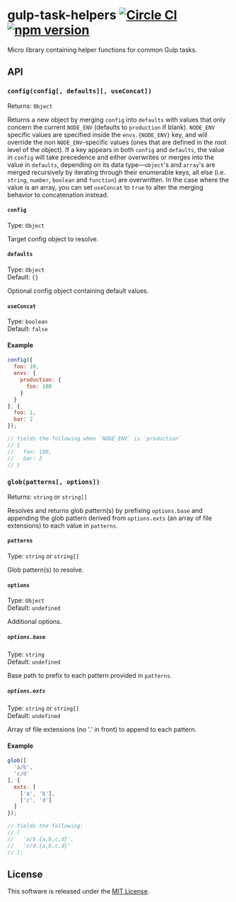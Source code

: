 # gulp-task-helpers [![Circle CI](https://circleci.com/gh/andrewscwei/gulp-task-helpers/tree/master.svg?style=svg)](https://circleci.com/gh/andrewscwei/gulp-task-helpers/tree/master) [![npm version](https://badge.fury.io/js/gulp-task-helpers.svg)](https://badge.fury.io/js/gulp-task-helpers)

Micro library containing helper functions for common Gulp tasks.

## API

### `config(config[, defaults][, useConcat])`

Returns: `Object`

Returns a new object by merging `config` into `defaults` with values that only concern the current `NODE_ENV` (defaults to `production` if blank). `NODE_ENV` specific values are specified inside the `envs.{NODE_ENV}` key, and will override the non `NODE_ENV`-specific values (ones that are defined in the root level of the object). If a key appears in both `config` and `defaults`, the value in `config` will take precedence and either overwrites or merges into the value in `defaults`, depending on its data type—`object`'s and `array`'s are merged recursively by iterating through their enumerable keys, all else (i.e. `string`, `number`, `boolean` and `function`) are overwritten. In the case where the value is an array, you can set `useConcat` to `true` to alter the merging behavior to concatenation instead.

#### `config`

Type: `Object`

Target config object to resolve.

#### `defaults`

Type: `Object`<br>
Default: `{}`

Optional config object containing default values.

#### `useConcat`

Type: `boolean`<br>
Default: `false`

#### Example

```js
config({
  foo: 10,
  envs: {
    production: {
      foo: 100
    }
  }
}, {
  foo: 1,
  bar: 2
});

// Yields the following when `NODE_ENV` is `production`
// {
//   foo: 100,
//   bar: 2
// }
```

### `glob(patterns[, options])`

Returns: `string` or `string[]`

Resolves and returns glob pattern(s) by prefixing `options.base` and appending the glob pattern derived from `options.exts` (an array of file extensions) to each value in `patterns`.

#### `patterns`

Type: `string` or `string[]`

Glob pattern(s) to resolve.

#### `options`

Type: `Object`<br>
Default: `undefined`

Additional options.

##### `options.base`

Type: `string`<br>
Default: `undefined`

Base path to prefix to each pattern provided in `patterns`.

##### `options.exts`

Type: `string` or `string[]`<br>
Default: `undefined`

Array of file extensions (no '.' in front) to append to each pattern.

#### Example

```js
glob([
  'a/b', 
  'c/d'
], { 
  exts: [
    ['a', 'b'], 
    ['c', 'd']
  ] 
});

// Yields the following:
// [
//   'a/b.{a,b,c,d}', 
//   'c/d.{a,b,c,d}'
// ];
```

## License

This software is released under the [MIT License](http://opensource.org/licenses/MIT).
